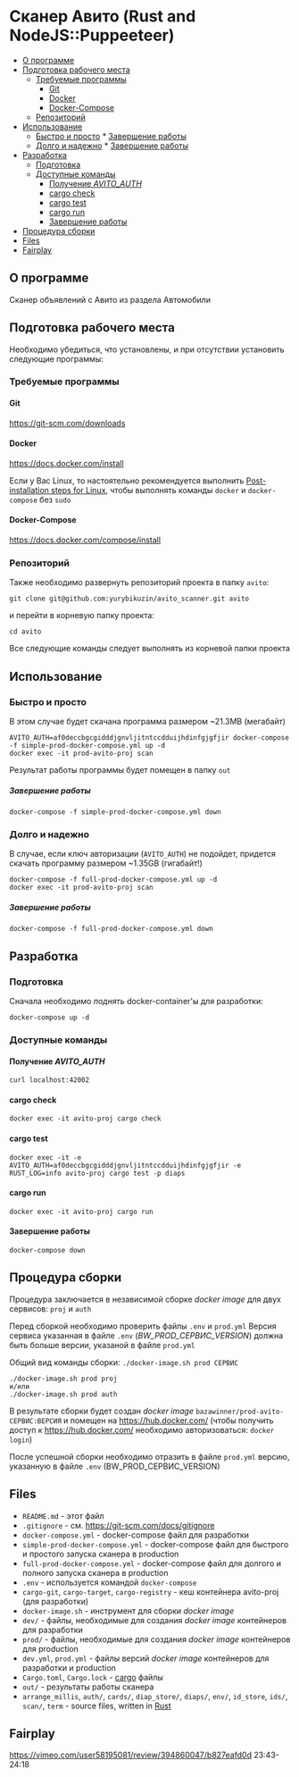 # Сканер Авито (Rust and NodeJS::Puppeeteer)

<!-- vim-markdown-toc Redcarpet -->

* [О программе](#о-программе)
* [Подготовка рабочего места](#подготовка-рабочего-места)
    * [Требуемые программы](#требуемые-программы)
        * [Git](#git)
        * [Docker](#docker)
        * [Docker-Compose](#docker-compose)
    * [Репозиторий](#репозиторий)
* [Использование](#использование)
    * [Быстро и просто](#быстро-и-просто)
            * [Завершение работы](#завершение-работы)
    * [Долго и надежно](#долго-и-надежно)
            * [Завершение работы](#завершение-работы)
* [Разработка](#разработка)
    * [Подготовка](#подготовка)
    * [Доступные команды](#доступные-команды)
        * [Получение *AVITO_AUTH*](#получение-avito_auth)
        * [cargo check](#cargo-check)
        * [cargo test](#cargo-test)
        * [cargo run](#cargo-run)
        * [Завершение работы](#завершение-работы)
* [Процедура сборки](#процедура-сборки)
* [Files](#files)
* [Fairplay](#fairplay)

<!-- vim-markdown-toc -->

## О программе

Сканер объявлений c Авито из раздела Автомобили

## Подготовка рабочего места

Необходимо убедиться, что установлены, и при отсутствии установить следующие программы:

### Требуемые программы

#### Git

https://git-scm.com/downloads

#### Docker

https://docs.docker.com/install

Если у Вас Linux, то настоятельно рекомендуется выполнить [Post-installation steps for Linux](https://docs.docker.com/engine/install/linux-postinstall/), чтобы выполнять команды `docker` и `docker-compose` без `sudo`

#### Docker-Compose

https://docs.docker.com/compose/install

### Репозиторий

Также необходимо развернуть репозиторий проекта в папку `avito`:

```
git clone git@github.com:yurybikuzin/avito_scanner.git avito
```

и перейти в корневую папку проекта:

```
cd avito
```

Все следующие команды следует выполнять из корневой папки проекта

## Использование

### Быстро и просто

В этом случае будет скачана программа размером ~21.3MB (мегабайт)

```
AVITO_AUTH=af0deccbgcgidddjgnvljitntccdduijhdinfgjgfjir docker-compose -f simple-prod-docker-compose.yml up -d
docker exec -it prod-avito-proj scan
```

Результат работы программы будет помещен в папку `out`

##### Завершение работы

```
docker-compose -f simple-prod-docker-compose.yml down
```

### Долго и надежно

В случае, если ключ авторизации (`AVITO_AUTH`) не подойдет, придется скачать программу размером ~1.35GB (гигабайт!)

```
docker-compose -f full-prod-docker-compose.yml up -d
docker exec -it prod-avito-proj scan
```

##### Завершение работы

```
docker-compose -f full-prod-docker-compose.yml down
```

## Разработка

### Подготовка

Сначала необходимо *поднять* docker-container'ы для разработки: 

```
docker-compose up -d 
```

### Доступные команды

#### Получение *AVITO_AUTH*

```
curl localhost:42002
```

#### cargo check

```
docker exec -it avito-proj cargo check
```

#### cargo test

```
docker exec -it -e AVITO_AUTH=af0deccbgcgidddjgnvljitntccdduijhdinfgjgfjir -e RUST_LOG=info avito-proj cargo test -p diaps
```

#### cargo run

```
docker exec -it avito-proj cargo run
```


#### Завершение работы

```
docker-compose down
```

## Процедура сборки

Процедура заключается в независимой сборке *docker image* для двух сервисов: `proj` и `auth`

Перед сборкой необходимо проверить файлы `.env` и `prod.yml`
Версия сервиса указанная в файле `.env` (*BW_PROD_СЕРВИС_VERSION*) должна быть больше версии, указаной в файле `prod.yml`

Общий вид команды сборки: ```./docker-image.sh prod СЕРВИС```

```
./docker-image.sh prod proj
и/или
./docker-image.sh prod auth
```

В результате сборки будет создан *docker image* `bazawinner/prod-avito-СЕРВИС:ВЕРСИЯ` и помещен на https://hub.docker.com/ (чтобы получить доступ к https://hub.docker.com/ необходимо авторизоваться: ```docker login```)

После успешной сборки необходимо отразить в файле `prod.yml` версию, указанную в файле `.env` (BW_PROD_СЕРВИС_VERSION)

## Files

- `README.md` - этот файл
- `.gitignore` - см. https://git-scm.com/docs/gitignore
- `docker-compose.yml` - docker-compose файл для разработки
- `simple-prod-docker-compose.yml` - docker-compose файл для быстрого и простого запуска сканера в production
- `full-prod-docker-compose.yml` - docker-compose файл для долгого и полного запуска сканера в production
- `.env` - используется командой `docker-compose`
- `cargo-git`, `cargo-target`, `cargo-registry` - кеш контейнера avito-proj (для разработки)
- `docker-image.sh` - инструмент для сборки *docker image*
- `dev/` - файлы, необходимые для создания *docker image* контейнеров для разработки
- `prod/` - файлы, необходимые для создания *docker image* контейнеров для production
- `dev.yml`, `prod.yml` - файлы версий *docker image* контейнеров для разработки и production
- `Cargo.toml`, `Cargo.lock` - [cargo](https://doc.rust-lang.org/cargo/) файлы
- `out/` - результаты работы сканера
- `arrange_millis`, `auth/`, `cards/`, `diap_store/`, `diaps/`, `env/`, `id_store`, `ids/`, `scan/`, `term` - source files, written in [Rust](https://www.rust-lang.org/)

## Fairplay

https://vimeo.com/user58195081/review/394860047/b827eafd0d
23:43-24:18

